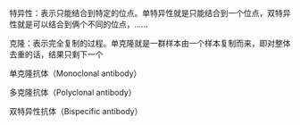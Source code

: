 
特异性：表示只能结合到特定的位点。单特异性就是只能结合到一个位点，双特异性就是可以结合到俩个不同的位点，......

克隆：表示完全复制的过程。单克隆就是一群样本由一个样本复制而来，即对整体去重的话，结果只剩下一个


单克隆抗体（Monoclonal antibody）

多克隆抗体（Polyclonal antibody）

双特异性抗体（Bispecific antibody）

